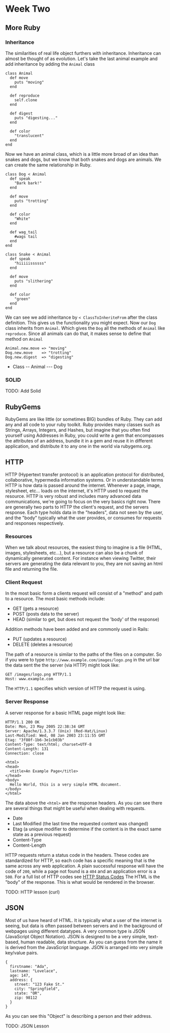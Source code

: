 # Week Two
## More Ruby


### Inheritance
The similarities of real life object furthers with inheritance. Inheritance can almost be thought of as evolution. Let's take the last animal example and add inheritance by adding the `Animal` class

    class Animal
      def move
        puts "moving"
      end
      
      def reproduce
        self.clone
      end
      
      def digest
        puts "digesting..."
      end
      
      def color
        "translucent"
      end 
    end
    
Now we have an animal class, which is a little more broad of an idea than snakes and dogs, but we know that both snakes and dogs are animals. We can create the same relationship in Ruby. 

    class Dog < Animal
      def speak
        "Bark bark!"
      end
    
      def move
        puts "trotting"
      end
    
      def color
        "White"
      end
      
      def wag_tail
        #wags tail
      end
    end
    
    class Snake < Animal
      def speak
        "hiiiiissssss"
      end
    
      def move
        puts "slithering"
      end
    
      def color
        "green"
      end
    end
    
We can see we add inheritance by `< ClassToInheriteFrom` after the class definition. This gives us the functionality you might expect. Now our `Dog` class inherits from `Animal`. Which gives the `Dog` all the methods of `Animal` like `reproduce`. Since all animals can do that, it makes sense to define that method on `Animal` 

    Animal.new.move => "moving"
    Dog.new.move    => "trotting"
    Dog.new.digest  => "digesting"
    
- Class
-- Animal
--- Dog

### SOLID
TODO: Add Solid


## RubyGems
RubyGems are like little (or sometimes BIG) bundles of Ruby. They can add any and all code to your ruby toolkit. Ruby provides many classes such as Strings, Arrays, Integers, and Hashes, but imagine that you often find yourself using Addresses in Ruby, you could write a gem that encompasses the attributes of an address, bundle it in a gem and reuse it in different application, and distribute it to any one in the world via rubygems.org.

## HTTP
HTTP (Hypertext transfer protocol) is an application protocol for distributed, collaborative, hypermedia information systems. Or in understandable terms HTTP is how data is passed around the internet. Whenever a page, image, stylesheet, etc... loads on the internet, it's HTTP used to request the resource. HTTP is very robust and includes many advanced data communications, we're going to focus on the very basics right now. There are generally two parts to HTTP the client's request, and the servers response. Each type holds data in the "headers", data not seen by the user, and the "body" typically what the user provides, or consumes for requests and responses respectively.

### Resources
When we talk about resources, the easiest thing to imagine is a file (HTML, images, stylesheets, etc...), but a resource can also be a chunk of dynamically generated content. For instance when viewing Twitter, their servers are generating the data relevant to you, they are not saving an html file and returning the file.

### Client Request
In the most basic form a clients request will consist of a "method" and path to a resource. The most basic methods include:

- GET (gets a resource)
- POST (posts data to the server)
- HEAD (similar to get, but does not request the 'body' of the response)

Addition methods have been added and are commonly used in Rails:

- PUT (updates a resource)
- DELETE (deletes a resource)

The path of a resource is similar to the paths of the files on a computer. So if you were to type `http://www.example.com/images/logo.png` in the url bar the data sent the the server (via HTTP) might look like:

    GET /images/logo.png HTTP/1.1
    Host: www.example.com

The `HTTP/1.1` specifies which version of HTTP the request is using.

### Server Response
A server response for a basic HTML page might look like:

    HTTP/1.1 200 OK
    Date: Mon, 23 May 2005 22:38:34 GMT
    Server: Apache/1.3.3.7 (Unix) (Red-Hat/Linux)
    Last-Modified: Wed, 08 Jan 2003 23:11:55 GMT
    Etag: "3f80f-1b6-3e1cb03b"
    Content-Type: text/html; charset=UTF-8
    Content-Length: 131
    Connection: close

    <html>
    <head>
      <title>An Example Page</title>
    </head>
    <body>
      Hello World, this is a very simple HTML document.
    </body>
    </html>
    
The data above the `<html>` are the response headers. As you can see there are several things that might be useful when dealing with requests.

- Date
- Last Modified (the last time the requested content was changed)
- Etag (a unique modifier to determine if the content is in the exact same state as a previous request)
- Content-Type
- Content-Length

HTTP requests return a status code in the headers. These codes are standardized for HTTP, so each code has a specific meaning that is the same across any web application. A plain successful response will have the code of `200`, while a page not found is a `404` and an application error is a `500`. For a full list of HTTP codes see [HTTP Status Codes](http://en.wikipedia.org/wiki/List_of_HTTP_status_codes/)
The HTML is the "body" of the response. This is what would be rendered in the browser.

TODO: HTTP lesson (curl)

## JSON

Most of us have heard of HTML. It is typically what a user of the internet is seeing, but data is often passed between servers and in the background of webpages using different datatypes. A very common type is JSON (JavaScript Object Notation). JSON is designed to be a very simple, text-based, human readable, data structure. As you can guess from the name it is derived from the JavaScript language. JSON is arranged into very simple key/value pairs.

    {
      firstname: "Ada",
      lastname: "Lovelace",
      age: 147,
      address: {
        street: "123 Fake St."
        city: "Springfield",
        state: "OR",
        zip: 98112
      }
    }
    
As you can see this "Object" is describing a person and their address.

TODO: JSON Lesson
